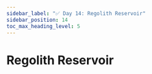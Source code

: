 ```yaml
---
sidebar_label: "✅ Day 14: Regolith Reservoir"
sidebar_position: 14
toc_max_heading_level: 5
---
```


# Regolith Reservoir

<CalloutSolution day="14"/>
<CalloutWriteupNotYetAvailable/>
